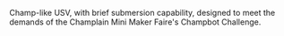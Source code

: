 Champ-like USV, with brief submersion capability, designed to meet the demands of the Champlain Mini Maker Faire's Champbot Challenge.

